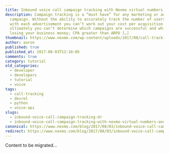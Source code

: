 ```yaml
---
title: Inbound voice call campaign tracking with Nexmo virtual numbers and Mixpanel
description: Campaign tracking is a “must have” for any marketing or advertising
  campaign. Without the ability to accurately track the number of users engaging
  with each advertisement you can’t work out your cost per acquisition (CPA), so
  ultimately you can’t determine which campaigns are successful and which are
  losing your business money; CPA greater than ARPU […]
thumbnail: https://www.nexmo.com/wp-content/uploads/2017/08/call-tracking-1.png
author: aaron
published: true
published_at: 2017-08-03T12:10:05
comments: true
category: tutorial
old_categories:
  - developer
  - developers
  - tutorial
  - voice
tags:
  - call-tracking
  - devrel
  - python
  - voice-api
slugs:
  - inbound-voice-call-campaign-tracking-dr
  - inbound-voice-call-campaign-tracking-with-nexmo-virtual-numbers-and-mixpanel
canonical: https://www.nexmo.com/blog/2017/08/03/inbound-voice-call-campaign-tracking-dr
redirect: https://www.nexmo.com/blog/2017/08/03/inbound-voice-call-campaign-tracking-dr
---
```

Content to be migrated...